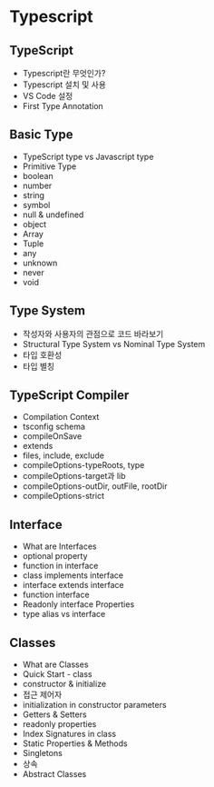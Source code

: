 # Typescript

## TypeScript
  - Typescript란 무엇인가?
  - Typescript 설치 및 사용
  - VS Code 설정
  - First Type Annotation

## Basic Type
  - TypeScript type vs Javascript type
  - Primitive Type
  - boolean
  - number
  - string
  - symbol
  - null & undefined
  - object
  - Array
  - Tuple
  - any
  - unknown
  - never
  - void

## Type System
  - 작성자와 사용자의 관점으로 코드 바라보기
  - Structural Type System vs Nominal Type System
  - 타입 호환성
  - 타입 별칭

## TypeScript Compiler
  - Compilation Context
  - tsconfig schema
  - compileOnSave
  - extends
  - files, include, exclude
  - compileOptions-typeRoots, type
  - compileOptions-target과 lib
  - compileOptions-outDir, outFile, rootDir
  - compileOptions-strict
## Interface
  - What are Interfaces
  - optional property
  - function in interface
  - class implements interface
  - interface extends interface
  - function interface
  - Readonly interface Properties
  - type alias vs interface
## Classes
  - What are Classes
  - Quick Start - class
  - constructor & initialize
  - 접근 제어자
  - initialization in constructor parameters
  - Getters & Setters
  - readonly properties
  - Index Signatures in class
  - Static Properties & Methods
  - Singletons
  - 상속
  - Abstract Classes
